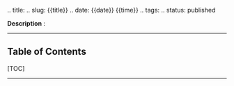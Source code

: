 .. title:
.. slug: {{title}}
.. date: {{date}} {{time}}
.. tags: 
.. status: published

**Description** : 

***
<!-- TEASER_END -->

<h2>Table of Contents</h2>
[TOC]

***